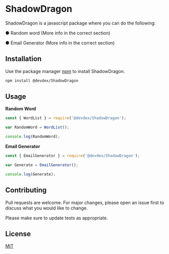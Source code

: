 # ShadowDragon

ShadowDragon is a javascript package where you can do the following:

● Random word (More info in the correct section)

● Email Generator (More info in the correct section)

## Installation

Use the package manager [npm](https://www.npmjs.com/) to install ShadowDragon.

```bash
npm install @devdex/ShadowDragon
```

## Usage
__**Random Word**__
```javascript
const { WordList } = require('@devdex/ShadowDragon');

var RandomWord = WordList();

console.log(RandomWord);
```

__**Email Generator**__
```javascript
const { EmailGenerator } = require('@devdex/ShadowDragon');

var Generate = EmailGenerator();

console.log(Generate);
```

## Contributing
Pull requests are welcome. For major changes, please open an issue first to discuss what you would like to change.

Please make sure to update tests as appropriate.

## License
[MIT](https://devdex-djjr30-licences.glitch.me/shadow.html)
